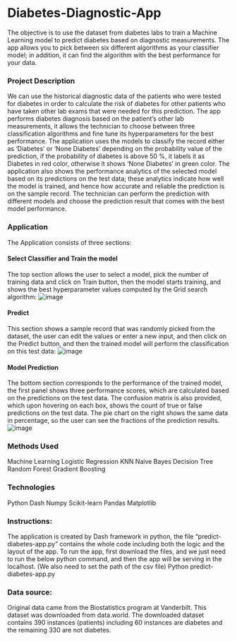 # Diabetes-Diagnostic-App
The objective is to use the dataset from diabetes labs to train a Machine Learning model to predict diabetes based on diagnostic measurements. The app allows you to pick between six different algorithms as your classifier model; in addition, it can find the algorithm with the best performance for your data.

### Project Description
We can use the historical diagnostic data of the patients who were tested for diabetes in order to calculate the risk of diabetes for other patients who have taken other lab exams that were needed for this prediction.
The app performs diabetes diagnosis based on the patient’s other lab measurements, it allows the technician to choose between three classification algorithms and fine tune its hyperparameters for the best performance. The application uses the models to classify the record either as ‘Diabetes’ or ‘None Diabetes’ depending on the probability value of the prediction, if the probability of diabetes is above 50 %, it labels it as Diabetes in red color, otherwise it shows ‘None Diabetes’ in green color.
The application also shows the performance analytics of the selected model based on its predictions on the test data; these analytics indicate how well the model is trained, and hence how accurate and reliable the prediction is on the sample record. The technician can perform the prediction with different models and choose the prediction result that comes with the best model performance.

### Application 
The Application consists of three sections:

#### Select Classifier and Train the model
The top section allows the user to select a model, pick the number of training data and click on Train button, then the model starts training, and shows the best hyperparameter values computed by the Grid search algorithm:
![image](https://user-images.githubusercontent.com/118564295/217125220-a5996ec4-c962-4408-8990-1661ab75a5f5.png)

#### Predict
This section shows a sample record that was randomly picked from the dataset, the user can edit the values or enter a new input, and then click on the Predict button, and then the trained model will perform the classification on this test data:
![image](https://user-images.githubusercontent.com/118564295/217125285-24d1b39a-fe70-4c97-871e-f03a5efe09e2.png)

#### Model Prediction
The bottom section corresponds to the performance of the trained model, the first panel shows three performance scores, which are calculated based on the predictions on the test data. The confusion matrix is also provided, which upon hovering on each box, shows the count of true or false predictions on the test data. The pie chart on the right shows the same data in percentage, so the user can see the fractions of the prediction results.
![image](https://user-images.githubusercontent.com/118564295/217125338-e0f04f2e-ad17-42ac-8ad1-f0c693b9f71a.png)


### Methods Used
Machine Learning
Logistic Regression
KNN
Naive Bayes
Decision Tree
Random Forest
Gradient Boosting

### Technologies
Python
Dash
Numpy
Scikit-learn
Pandas
Matplotlib

### Instructions:
The application is created by Dash framework in python, the file “predict-diabetes-app.py” contains the whole code including both the logic and the layout of the app. 
To run the app, first download the files, and we just need to run the below python command, and then the app will be serving in the localhost. (We also need to set the path of the csv file)
Python predict-diabetes-app.py

### Data source:
Original data came from the Biostatistics program at Vanderbilt. This dataset was downloaded from data.world.
The downloaded dataset contains 390 instances (patients) including 60 instances are diabetes and the remaining 330 are not diabetes.
